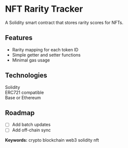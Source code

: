 # NFT Rarity Tracker

A Solidity smart contract that stores rarity scores for NFTs.

## Features
- Rarity mapping for each token ID
- Simple getter and setter functions
- Minimal gas usage

## Technologies
Solidity  
ERC721 compatible  
Base or Ethereum

## Roadmap
- [ ] Add batch updates
- [ ] Add off-chain sync

**Keywords:** crypto blockchain web3 solidity nft
